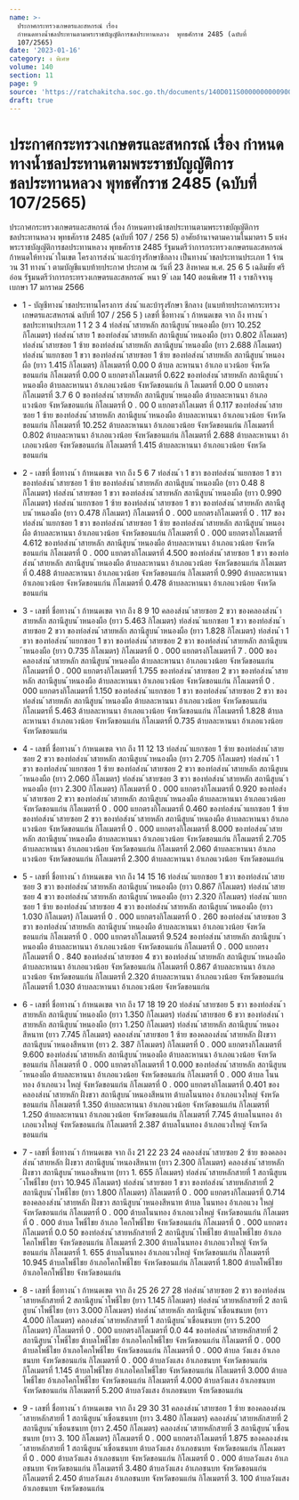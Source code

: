 ```yaml
---
name: >-
  ประกาศกระทรวงเกษตรและสหกรณ์ เรื่อง
  กำหนดทางน้ำชลประทานตามพระราชบัญญัติการชลประทานหลวง  พุทธศักราช 2485 (ฉบับที่
  107/2565)
date: '2023-01-16'
category: ง พิเศษ
volume: 140
section: 11
page: 9
source: 'https://ratchakitcha.soc.go.th/documents/140D011S0000000000900.pdf'
draft: true
---
```


# ประกาศกระทรวงเกษตรและสหกรณ์ เรื่อง กำหนดทางน้ำชลประทานตามพระราชบัญญัติการชลประทานหลวง  พุทธศักราช 2485 (ฉบับที่ 107/2565)

ประกาศกระทรวงเกษตรและสหกรณ์ เรื่อง ก้าหนดทางน้าชลประทานตามพระราชบัญญัติการชลประทานหลวง พุทธศักราช 2485 (ฉบับที่ 107 / 256 5) อาศัยอ้านาจตามความในมาตรา 5 แห่งพระราชบัญญัติการชลประทานหลวง พุทธศักราช 2485 รัฐมนตรีว่าการกระทรวงเกษตรและสหกรณ์ ก้าหนดให้ทางน ้าในเขต โครงการส่งน ้าและบ้ารุงรักษาชีกลาง เป็นทางน ้าชลประทานประเภท 1 จ้านวน 31 ทางน ้า ตามบัญชีแนบท้ายประกาศ ประกาศ ณ วันที่ 23 สิงหาคม พ.ศ. 25 6 5 เฉลิมชัย ศรีอ่อน รัฐมนตรีว่าการกระทรวงเกษตรและสหกรณ์ ้ หนา 9 ่ เลม 140 ตอนพิเศษ 11 ง ราชกิจจานุเบกษา 17 มกราคม 2566

- 1 - บัญชีทางน ้าชลประทานโครงการ ส่งน ้าและบ้ารุงรักษา ชีกลาง (แนบท้ายประกาศกระทรวงเกษตรและสหกรณ์ ฉบับที่ 107 / 256 5 ) เลขที่ ชื่อทางน ้า ก้าหนดเขต จาก ถึง ทางน ้าชลประทานประเภท 1 1 2 3 4 ท่อส่งน ้าสายหลัก สถานีสูบน ้าหนองผือ (ยาว 10.252 กิโลเมตร) ท่อส่งน ้าสาย 1 ของท่อส่งน ้าสายหลัก สถานีสูบน ้าหนองผือ (ยาว 0.802 กิโลเมตร) ท่อส่งน ้าสายซอย 1 ซ้าย ของท่อส่งน ้าสายหลัก สถานีสูบน ้าหนองผือ (ยาว 2.688 กิโลเมตร) ท่อส่งน ้าแยกซอย 1 ขวา ของท่อส่งน ้าสายซอย 1 ซ้าย ของท่อส่งน ้าสายหลัก สถานีสูบน ้าหนองผือ (ยาว 1.415 กิโลเมตร) กิโลเมตรที่ 0.00 0 ต้าบล ละหานนา อ้าเภอ แวงน้อย จังหวัด ขอนแก่น กิโลเมตรที่ 0.00 0 แยกตรงกิโลเมตรที่ 0.622 ของท่อส่งน ้าสายหลัก สถานีสูบน ้าหนองผือ ต้าบลละหานนา อ้าเภอแวงน้อย จังหวัดขอนแก่น กิ โลเมตรที่ 0.00 0 แยกตรงกิโลเมตรที่ 3.7 6 0 ของท่อส่งน ้าสายหลัก สถานีสูบน ้าหนองผือ ต้าบลละหานนา อ้าเภอแวงน้อย จังหวัดขอนแก่น กิโลเมตรที่ 0 . 00 0 แยกตรงกิโลเมตร ที่ 0.117 ของท่อส่งน ้าสายซอย 1 ซ้าย ของท่อส่งน ้าสายหลัก สถานีสูบน ้าหนองผือ ต้าบลละหานนา อ้าเภอแวงน้อย จังหวัดขอนแก่น กิโลเมตรที่ 10.252 ต้าบลละหานนา อ้าเภอแวงน้อย จังหวัดขอนแก่น กิโลเมตรที่ 0.802 ต้าบลละหานนา อ้าเภอแวงน้อย จังหวัดขอนแก่น กิโลเมตรที่ 2.688 ต้าบลละหานนา อ้าเภอแวงน้อย จังหวัดขอนแก่น กิโลเมตรที่ 1.415 ต้าบลละหานนา อ้าเภอแวงน้อย จังหวัดขอนแก่น

- 2 - เลขที่ ชื่อทางน ้า ก้าหนดเขต จาก ถึง 5 6 7 ท่อส่งน ้า 1 ขวา ของท่อส่งน ้าแยกซอย 1 ขวา ของท่อส่งน ้าสายซอย 1 ซ้าย ของท่อส่งน ้าสายหลัก สถานีสูบน ้าหนองผือ (ยาว 0.48 8 กิโลเมตร) ท่อส่งน ้าสายซอย 1 ขวา ของท่อส่งน ้าสายหลัก สถานีสูบน ้าหนองผือ (ยาว 0.990 กิโลเมตร) ท่อส่งน ้าแยกซอย 1 ซ้าย ของท่อส่งน ้าสายซอย 1 ขวา ของท่อส่งน ้าสายหลัก สถานีสูบน ้าหนองผือ (ยาว 0.478 กิโลเมตร) กิโลเมตรที่ 0 . 000 แยกตรงกิโลเมตรที่ 0 . 117 ของท่อส่งน ้าแยกซอย 1 ขวา ของท่อส่งน ้าสายซอย 1 ซ้าย ของท่อส่งน ้าสายหลัก สถานีสูบน ้าหนองผือ ต้าบลละหานนา อ้าเภอแวงน้อย จังหวัดขอนแก่น กิโลเมตรที่ 0 . 000 แยกตรงกิโลเมตรที่ 4.612 ของท่อส่งน ้าสายหลัก สถานีสูบน ้าหนองผือ ต้าบลละหานนา อ้าเภอแวงน้อย จังหวัดขอนแก่น กิโลเมตรที่ 0 . 000 แยกตรงกิโลเมตรที่ 4.500 ของท่อส่งน ้าสายซอย 1 ขวา ของท่อส่งน ้าสายหลัก สถานีสูบน ้าหนองผือ ต้าบลละหานนา อ้าเภอแวงน้อย จังหวัดขอนแก่น กิโลเมตรที่ 0.488 ต้าบลละหานนา อ้าเภอแวงน้อย จังหวัดขอนแก่น กิโลเมตรที่ 0.990 ต้าบลละหานนา อ้าเภอแวงน้อย จังหวัดขอนแก่น กิโลเมตรที่ 0.478 ต้าบลละหานนา อ้าเภอแวงน้อย จังหวัดขอนแก่น

- 3 - เลขที่ ชื่อทางน ้า ก้าหนดเขต จาก ถึง 8 9 10 คลองส่งน ้าสายซอย 2 ขวา ของคลองส่งน ้าสายหลัก สถานีสูบน ้าหนองผือ (ยาว 5.463 กิโลเมตร) ท่อส่งน ้าแยกซอย 1 ขวา ของท่อส่งน ้าสายซอย 2 ขวา ของท่อส่งน ้าสายหลัก สถานีสูบน ้าหนองผือ (ยาว 1.828 กิโลเมตร) ท่อส่งน ้า 1 ขวา ของท่อส่งน ้าแยกซอย 1 ขวา ของท่อส่งน ้าสายซอย 2 ขวา ของท่อส่งน ้าสายหลัก สถานีสูบน ้าหนองผือ (ยาว 0.735 กิโลเมตร) กิโลเมตรที่ 0 . 000 แยกตรงกิโลเมตรที่ 7 . 000 ของคลองส่งน ้าสายหลัก สถานีสูบน ้าหนองผือ ต้าบลละหานนา อ้าเภอแวงน้อย จังหวัดขอนแก่น กิโลเมตรที่ 0 . 000 แยกตรงกิโลเมตรที่ 1.755 ของท่อส่งน ้าสายซอย 2 ขวา ของท่อส่งน ้าสายหลัก สถานีสูบน ้าหนองผือ ต้าบลละหานนา อ้าเภอแวงน้อย จังหวัดขอนแก่น กิโลเมตรที่ 0 . 000 แยกตรงกิโลเมตรที่ 1.150 ของท่อส่งน ้าแยกซอย 1 ขวา ของท่อส่งน ้าสายซอย 2 ขวา ของท่อส่งน ้าสายหลัก สถานีสูบน ้าหนองผือ ต้าบลละหานนา อ้าเภอแวงน้อย จังหวัดขอนแก่น กิโลเมตรที่ 5.463 ต้าบลละหานนา อ้าเภอแวงน้อย จังหวัดขอนแก่น กิโลเมตรที่ 1.828 ต้าบลละหานนา อ้าเภอแวงน้อย จังหวัดขอนแก่น กิโลเมตรที่ 0.735 ต้าบลละหานนา อ้าเภอแวงน้อย จังหวัดขอนแก่น

- 4 - เลขที่ ชื่อทางน ้า ก้าหนดเขต จาก ถึง 11 12 13 ท่อส่งน ้าแยกซอย 1 ซ้าย ของท่อส่งน ้าสายซอย 2 ขวา ของท่อส่งน ้าสายหลัก สถานีสูบน ้าหนองผือ (ยาว 2.705 กิโลเมตร) ท่อส่งน ้า 1 ขวา ของท่อส่งน ้าแยกซอย 1 ซ้าย ของท่อส่งน ้าสายซอย 2 ขวา ของท่อส่งน ้าสายหลัก สถานีสูบน ้าหนองผือ (ยาว 2.060 กิโลเมตร) ท่อส่งน ้าสายซอย 3 ขวา ของท่อส่งน ้าสายหลัก สถานีสูบน ้าหนองผือ (ยาว 2.300 กิโลเมตร) กิโลเมตรที่ 0 . 000 แยกตรงกิโลเมตรที่ 0.920 ของท่อส่งน ้าสายซอย 2 ขวา ของท่อส่งน ้าสายหลัก สถานีสูบน ้าหนองผือ ต้าบลละหานนา อ้าเภอแวงน้อย จังหวัดขอนแก่น กิโลเมตรที่ 0 . 000 แยกตรงกิโลเมตรที่ 0.460 ของท่อส่งน ้าแยกซอย 1 ซ้าย ของท่อส่งน ้าสายซอย 2 ขวา ของท่อส่งน ้าสายหลัก สถานีสูบน ้าหนองผือ ต้าบลละหานนา อ้าเภอแวงน้อย จังหวัดขอนแก่น กิโลเมตรที่ 0 . 000 แยกตรงกิโลเมตรที่ 8.000 ของท่อส่งน ้าสายหลัก สถานีสูบน ้าหนองผือ ต้าบลละหานนา อ้าเภอแวงน้อย จังหวัดขอนแก่น กิโลเมตรที่ 2.705 ต้าบลละหานนา อ้าเภอแวงน้อย จังหวัดขอนแก่น กิโลเมตรที่ 2.060 ต้าบลละหานนา อ้าเภอแวงน้อย จังหวัดขอนแก่น กิโลเมตรที่ 2.300 ต้าบลละหานนา อ้าเภอแวงน้อย จังหวัดขอนแก่น

- 5 - เลขที่ ชื่อทางน ้า ก้าหนดเขต จาก ถึง 14 15 16 ท่อส่งน ้าแยกซอย 1 ขวา ของท่อส่งน ้าสายซอย 3 ขวา ของท่อส่งน ้าสายหลัก สถานีสูบน ้าหนองผือ (ยาว 0.867 กิโลเมตร) ท่อส่งน ้าสายซอย 4 ขวา ของท่อส่งน ้าสายหลัก สถานีสูบน ้าหนองผือ (ยาว 2.320 กิโลเมตร) ท่อส่งน ้าแยกซอย 1 ซ้าย ของท่อส่งน ้าสายซอย 4 ขวา ของท่อส่งน ้าสายหลัก สถานีสูบน ้าหนองผือ (ยาว 1.030 กิโลเมตร) กิโลเมตรที่ 0 . 000 แยกตรงกิโลเมตรที่ 0 . 260 ของท่อส่งน ้าสายซอย 3 ขวา ของท่อส่งน ้าสายหลัก สถานีสูบน ้าหนองผือ ต้าบลละหานนา อ้าเภอแวงน้อย จังหวัดขอนแก่น กิโลเมตรที่ 0 . 000 แยกตรงกิโลเมตรที่ 9.524 ของท่อส่งน ้าสายหลัก สถานีสูบน ้าหนองผือ ต้าบลละหานนา อ้าเภอแวงน้อย จังหวัดขอนแก่น กิโลเมตรที่ 0 . 000 แยกตรงกิโลเมตรที่ 0 . 840 ของท่อส่งน ้าสายซอย 4 ขวา ของท่อส่งน ้าสายหลัก สถานีสูบน ้าหนองผือ ต้าบลละหานนา อ้าเภอแวงน้อย จังหวัดขอนแก่น กิโลเมตรที่ 0.867 ต้าบลละหานนา อ้าเภอแวงน้อย จังหวัดขอนแก่น กิโลเมตรที่ 2.320 ต้าบลละหานนา อ้าเภอแวงน้อย จังหวัดขอนแก่น กิโลเมตรที่ 1.030 ต้าบลละหานนา อ้าเภอแวงน้อย จังหวัดขอนแก่น

- 6 - เลขที่ ชื่อทางน ้า ก้าหนดเขต จาก ถึง 17 18 19 20 ท่อส่งน ้าสายซอย 5 ขวา ของท่อส่งน ้าสายหลัก สถานีสูบน ้าหนองผือ (ยาว 1.350 กิโลเมตร) ท่อส่งน ้าสายซอย 6 ขวา ของท่อส่งน ้าสายหลัก สถานีสูบน ้าหนองผือ (ยาว 1.250 กิโลเมตร) ท่อส่งน ้าสายหลัก สถานีสูบน ้าหนองสีหนาท (ยาว 7.745 กิโลเมตร) คลองส่งน ้าสายซอย 1 ซ้าย ของคลองส่งน ้าสายหลัก ฝั่งขวา สถานีสูบน ้าหนองสีหนาท (ยาว 2. 387 กิโลเมตร) กิโลเมตรที่ 0 . 000 แยกตรงกิโลเมตรที่ 9.600 ของท่อส่งน ้าสายหลัก สถานีสูบน ้าหนองผือ ต้าบลละหานนา อ้าเภอแวงน้อย จังหวัดขอนแก่น กิโลเมตรที่ 0 . 000 แยกตรงกิโลเมตรที่ 1 0.000 ของท่อส่งน ้าสายหลัก สถานีสูบน ้าหนองผือ ต้าบลละหานนา อ้าเภอแวงน้อย จังหวัดขอนแก่น กิโลเมตรที่ 0 . 000 ต้าบล โนนทอง อ้าเภอแวง ใหญ่ จังหวัดขอนแก่น กิโลเมตรที่ 0 . 000 แยกตรงกิโลเมตรที่ 0.401 ของคลองส่งน ้าสายหลัก ฝั่งขวา สถานีสูบน ้าหนองสีหนาท ต้าบลโนนทอง อ้าเภอแวงใหญ่ จังหวัดขอนแก่น กิโลเมตรที่ 1.350 ต้าบลละหานนา อ้าเภอแวงน้อย จังหวัดขอนแก่น กิโลเมตรที่ 1.250 ต้าบลละหานนา อ้าเภอแวงน้อย จังหวัดขอนแก่น กิโลเมตรที่ 7.745 ต้าบลโนนทอง อ้าเภอแวงใหญ่ จังหวัดขอนแก่น กิโลเมตรที่ 2.387 ต้าบลโนนทอง อ้าเภอแวงใหญ่ จังหวัดขอนแก่น

- 7 - เลขที่ ชื่อทางน ้า ก้าหนดเขต จาก ถึง 21 22 23 24 คลองส่งน ้าสายซอย 2 ซ้าย ของคลองส่งน ้าสายหลัก ฝั่งขวา สถานีสูบน ้าหนองสีหนาท (ยาว 2.300 กิโลเมตร) คลองส่งน ้าสายหลักฝั่งขวา สถานีสูบน ้าหนองสีหนาท (ยาว 1. 655 กิโลเมตร) ท่อส่งน ้าสายหลักสายที่ 1 สถานีสูบน ้าโพธิ์ไชย (ยาว 10.945 กิโลเมตร) ท่อส่งน ้าสายซอย 1 ขวา ของท่อส่งน ้าสายหลักสายที่ 2 สถานีสูบน ้าโพธิ์ไชย (ยาว 1.800 กิโลเมตร) กิโลเมตรที่ 0 . 000 แยกตรงกิโลเมตรที่ 0.714 ของคลองส่งน ้าสายหลัก ฝั่งขวา สถานีสูบน ้าหนองสีหนาท ต้าบล โนนทอง อ้าเภอแวง ใหญ่ จังหวัดขอนแก่น กิโลเมตรที่ 0 . 000 ต้าบลโนนทอง อ้าเภอแวงใหญ่ จังหวัดขอนแก่น กิโลเมตรที่ 0 . 000 ต้าบล โพธิ์ไชย อ้าเภอ โคกโพธิ์ไชย จังหวัดขอนแก่น กิโลเมตรที่ 0 . 000 แยกตรงกิโลเมตรที่ 0.0 50 ของท่อส่งน ้าสายหลักสายที่ 2 สถานีสูบน ้าโพธิ์ไชย ต้าบลโพธิ์ไชย อ้าเภอโคกโพธิ์ไชย จังหวัดขอนแก่น กิโลเมตรที่ 2.300 ต้าบลโนนทอง อ้าเภอแวงใหญ่ จังหวัดขอนแก่น กิโลเมตรที่ 1. 655 ต้าบลโนนทอง อ้าเภอแวงใหญ่ จังหวัดขอนแก่น กิโลเมตรที่ 10.945 ต้าบลโพธิ์ไชย อ้าเภอโคกโพธิ์ไชย จังหวัดขอนแก่น กิโลเมตรที่ 1.800 ต้าบลโพธิ์ไชย อ้าเภอโคกโพธิ์ไชย จังหวัดขอนแก่น

- 8 - เลขที่ ชื่อทางน ้า ก้าหนดเขต จาก ถึง 25 26 27 28 ท่อส่งน ้าสายซอย 2 ขวา ของท่อส่งน ้าสายหลักสายที่ 2 สถานีสูบน ้าโพธิ์ไชย (ยาว 1.145 กิโลเมตร) ท่อส่งน ้าสายหลักสายที่ 2 สถานีสูบน ้าโพธิ์ไชย (ยาว 3.000 กิโลเมตร) ท่อส่งน ้าสายหลัก สถานีสูบน ้าเขื่อนชนบท (ยาว 4.000 กิโลเมตร) คลองส่งน ้าสายหลักสายที่ 1 สถานีสูบน ้าเขื่อนชนบท (ยาว 5.200 กิโลเมตร) กิโลเมตรที่ 0 . 000 แยกตรงกิโลเมตรที่ 0.0 44 ของท่อส่งน ้าสายหลักสายที่ 2 สถานีสูบน ้าโพธิ์ไชย ต้าบลโพธิ์ไชย อ้าเภอโคกโพธิ์ไชย จังหวัดขอนแก่น กิโลเมตรที่ 0 . 000 ต้าบลโพธิ์ไชย อ้าเภอโคกโพธิ์ไชย จังหวัดขอนแก่น กิโลเมตรที่ 0 . 000 ต้าบล วังแสง อ้าเภอ ชนบท จังหวัดขอนแก่น กิโลเมตรที่ 0 . 000 ต้าบลวังแสง อ้าเภอชนบท จังหวัดขอนแก่น กิโลเมตรที่ 1.145 ต้าบลโพธิ์ไชย อ้าเภอโคกโพธิ์ไชย จังหวัดขอนแก่น กิโลเมตรที่ 3.000 ต้าบลโพธิ์ไชย อ้าเภอโคกโพธิ์ไชย จังหวัดขอนแก่น กิโลเมตรที่ 4.000 ต้าบลวังแสง อ้าเภอชนบท จังหวัดขอนแก่น กิโลเมตรที่ 5.200 ต้าบลวังแสง อ้าเภอชนบท จังหวัดขอนแก่น

- 9 - เลขที่ ชื่อทางน ้า ก้าหนดเขต จาก ถึง 29 30 31 คลองส่งน ้าสายซอย 1 ซ้าย ของคลองส่งน ้าสายหลักสายที่ 1 สถานีสูบน ้าเขื่อนชนบท (ยาว 3.480 กิโลเมตร) คลองส่งน ้าสายหลักสายที่ 2 สถานีสูบน ้าเขื่อนชนบท (ยาว 2.450 กิโลเมตร) คลองส่งน ้าสายหลักสายที่ 3 สถานีสูบน ้าเขื่อนชนบท (ยาว 3. 100 กิโลเมตร) กิโลเมตรที่ 0 . 000 แยกตรงกิโลเมตรที่ 1.875 ของคลองส่งน ้าสายหลักสายที่ 1 สถานีสูบน ้าเขื่อนชนบท ต้าบลวังแสง อ้าเภอชนบท จังหวัดขอนแก่น กิโลเมตรที่ 0 . 000 ต้าบลวังแสง อ้าเภอชนบท จังหวัดขอนแก่น กิโลเมตรที่ 0 . 000 ต้าบลวังแสง อ้าเภอชนบท จังหวัดขอนแก่น กิโลเมตรที่ 3.480 ต้าบลวังแสง อ้าเภอชนบท จังหวัดขอนแก่น กิโลเมตรที่ 2.450 ต้าบลวังแสง อ้าเภอชนบท จังหวัดขอนแก่น กิโลเมตรที่ 3. 100 ต้าบลวังแสง อ้าเภอชนบท จังหวัดขอนแก่น
